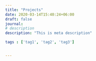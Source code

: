 ```yaml
---
title: "Projects"
date: 2020-03-14T15:40:24+06:00
draft: false
journal:
# description
description: "This is meta description"

tags : ['tag1', 'tag2', 'tag3']


---
```

